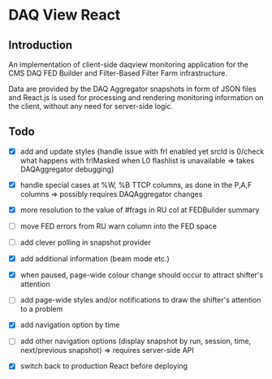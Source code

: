 # DAQ View React

## Introduction

An implementation of client-side daqview monitoring application for the CMS DAQ FED Builder and Filter-Based Filter Farm infrastructure.

Data are provided by the DAQ Aggregator snapshots in form of JSON files and React.js is used for processing and rendering monitoring information on the client, without any need for server-side logic.


## Todo
- [x] add and update styles {handle issue with frl enabled yet srcId is 0/check what happens with frlMasked when L0 flashlist is unavailable => takes DAQAggregator debugging}
- [x] handle special cases at %W, %B TTCP columns, as done in the P,A,F columns => possibly requires DAQAggregator changes
- [x] more resolution to the value of #frags in RU col at FEDBuilder summary
- [ ] move FED errors from RU warn column into the FED space
- [ ] add clever polling in snapshot provider
- [x] add additional information (beam mode etc.)
- [x] when paused, page-wide colour change should occur to attract shifter's attention
- [ ] add page-wide styles and/or notifications to draw the shifter's attention to a problem
- [x] add navigation option by time
- [ ] add other navigation options (display snapshot by run, session, time, next/previous snapshot) => requires server-side API

- [x] switch back to production React before deploying
